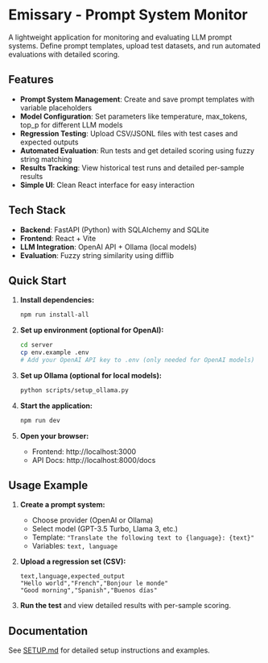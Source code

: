 # Emissary - Prompt System Monitor

A lightweight application for monitoring and evaluating LLM prompt systems. Define prompt templates, upload test datasets, and run automated evaluations with detailed scoring.

## Features

- **Prompt System Management**: Create and save prompt templates with variable placeholders
- **Model Configuration**: Set parameters like temperature, max_tokens, top_p for different LLM models
- **Regression Testing**: Upload CSV/JSONL files with test cases and expected outputs
- **Automated Evaluation**: Run tests and get detailed scoring using fuzzy string matching
- **Results Tracking**: View historical test runs and detailed per-sample results
- **Simple UI**: Clean React interface for easy interaction

## Tech Stack

- **Backend**: FastAPI (Python) with SQLAlchemy and SQLite
- **Frontend**: React + Vite
- **LLM Integration**: OpenAI API + Ollama (local models)
- **Evaluation**: Fuzzy string similarity using difflib

## Quick Start

1. **Install dependencies:**
   ```bash
   npm run install-all
   ```

2. **Set up environment (optional for OpenAI):**
   ```bash
   cd server
   cp env.example .env
   # Add your OpenAI API key to .env (only needed for OpenAI models)
   ```

3. **Set up Ollama (optional for local models):**
   ```bash
   python scripts/setup_ollama.py
   ```

4. **Start the application:**
   ```bash
   npm run dev
   ```

5. **Open your browser:**
   - Frontend: http://localhost:3000
   - API Docs: http://localhost:8000/docs

## Usage Example

1. **Create a prompt system:**
   - Choose provider (OpenAI or Ollama)
   - Select model (GPT-3.5 Turbo, Llama 3, etc.)
   - Template: `"Translate the following text to {language}: {text}"`
   - Variables: `text, language`

2. **Upload a regression set (CSV):**
   ```csv
   text,language,expected_output
   "Hello world","French","Bonjour le monde"
   "Good morning","Spanish","Buenos días"
   ```

3. **Run the test** and view detailed results with per-sample scoring.

## Documentation

See [SETUP.md](SETUP.md) for detailed setup instructions and examples.